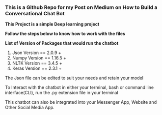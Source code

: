 ### This is a Github Repo for my Post on Medium on How to Build a Conversational Chat Bot

__This Project is a simple Deep learning project__ 

__Follow the steps below to know how to work with the files__

__List of Version of Packages that would run the chatbot__

1. Json Version == 2.0.9 +
2. Numpy Version == 1.16.5 +
3. NLTK Version == 3.4.5 + 
4. Keras Version == 2.3.1 +

The Json file can be edited to suit your needs and retain your model

To Interact with the chatbot in either your terminal, bash or command line interface(CLI), run the .py extension file in your terminal

This chatbot can also be integrated into your Messenger App, Website and Other Social Media App.

